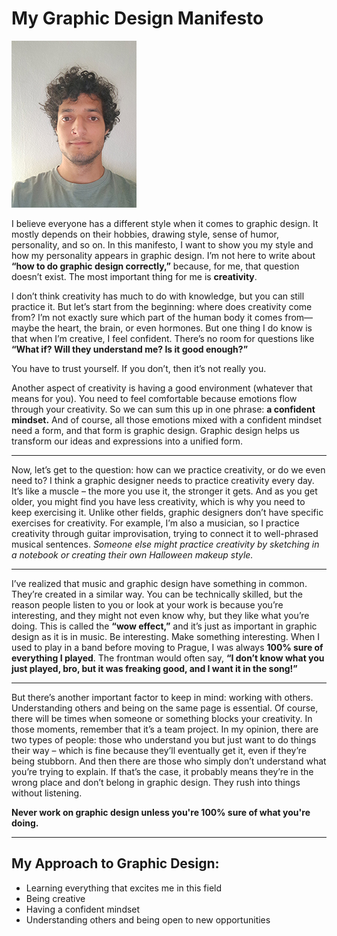 # My Graphic Design Manifesto
![very good|100x168,20%](20240904_121546.jpg)

I believe everyone has a different style when it comes to graphic design. It mostly depends on their hobbies, drawing style, sense of humor, personality, and so on. In this manifesto, I want to show you my style and how my personality appears in graphic design. I’m not here to write about **“how to do graphic design correctly,”** because, for me, that question doesn’t exist. The most important thing for me is **creativity**.

I don’t think creativity has much to do with knowledge, but you can still practice it. But let’s start from the beginning: where does creativity come from? I’m not exactly sure which part of the human body it comes from—maybe the heart, the brain, or even hormones. But one thing I do know is that when I’m creative, I feel confident. There’s no room for questions like **“What if? Will they understand me? Is it good enough?”**

You have to trust yourself. If you don’t, then it’s not really you.

Another aspect of creativity is having a good environment (whatever that means for you). You need to feel comfortable because emotions flow through your creativity. So we can sum this up in one phrase: **a confident mindset.** And of course, all those emotions mixed with a confident mindset need a form, and that form is graphic design. Graphic design helps us transform our ideas and expressions into a unified form.

---

Now, let’s get to the question: how can we practice creativity, or do we even need to? I think a graphic designer needs to practice creativity every day. It’s like a muscle – the more you use it, the stronger it gets. And as you get older, you might find you have less creativity, which is why you need to keep exercising it. Unlike other fields, graphic designers don’t have specific exercises for creativity. For example, I’m also a musician, so I practice creativity through guitar improvisation, trying to connect it to well-phrased musical sentences. *Someone else might practice creativity by sketching in a notebook or creating their own Halloween makeup style.*

---

I’ve realized that music and graphic design have something in common. They’re created in a similar way. You can be technically skilled, but the reason people listen to you or look at your work is because you’re interesting, and they might not even know why, but they like what you’re doing. This is called the **“wow effect,”** and it’s just as important in graphic design as it is in music. Be interesting. Make something interesting. When I used to play in a band before moving to Prague, I was always **100% sure of everything I played**. The frontman would often say, **“I don’t know what you just played, bro, but it was freaking good, and I want it in the song!”**

---

But there’s another important factor to keep in mind: working with others. Understanding others and being on the same page is essential. Of course, there will be times when someone or something blocks your creativity. In those moments, remember that it’s a team project. In my opinion, there are two types of people: those who understand you but just want to do things their way – which is fine because they’ll eventually get it, even if they’re being stubborn. And then there are those who simply don’t understand what you’re trying to explain. If that’s the case, it probably means they’re in the wrong place and don’t belong in graphic design. They rush into things without listening.

**Never work on graphic design unless you're 100% sure of what you're doing.**

---

## My Approach to Graphic Design:

- Learning everything that excites me in this field
- Being creative
- Having a confident mindset
- Understanding others and being open to new opportunities
